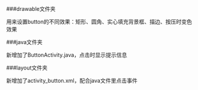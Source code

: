 ###drawable文件夹

用来设置button的不同效果：矩形、圆角、实心填充背景框、描边、按压时变色效果

###java文件夹

新增加了ButtonActivity.java，点击时显示提示信息

###layout文件夹

新增加了activity_button.xml，配合java文件里点击事件
